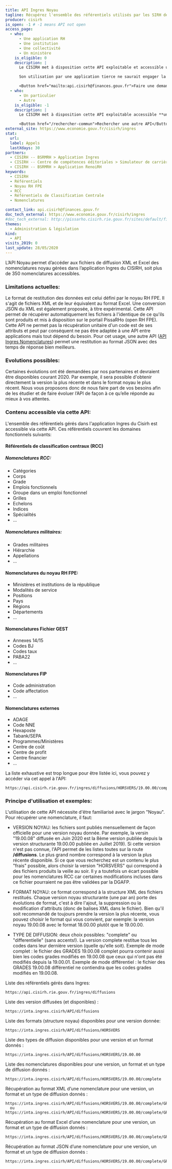 ```yaml
---
title: API Ingres Noyau
tagline: Récupérez l'ensemble des référentiels utilisés par les SIRH de la Fonction Publique d'Etat au format "Noyau RH FPE"
producer: cisirh
is_open: -1 # -1 means API not open
access_page:
  - who:
      - Une application RH
      - Une institution
      - Une collectivité
      - Un ministère
    is_eligible: 0
    description: |
      Le CISIRH met à disposition cette API exploitable et accessible uniquement via le Réseau Interministériel de l'Etat (RIE).

      Son utilisation par une application tierce ne saurait engager la responsabilité du CISIRH, par exemple, en termes de disponibilité.

      <Button href="mailto:api.cisirh@finances.gouv.fr">Faire une demande d'accès</Button>
  - who:
      - Un particulier
      - Autre
    is_eligible: -1
    description: |
      Le CISIRH met à disposition cette API exploitable accessible **uniquement par les ministères ou institutions** ayant accès au Réseau Interministériel de l'Etat (RIE).

      <Button href="/rechercher-commun">Rechercher une autre API</Button>
external_site: https://www.economie.gouv.fr/cisirh/ingres
stat:
  url:
  label: Appels
  lastXdays: 30
partners:
  - CISIRH -- BSRMRH > Application Ingres
  - CISIRH -- Centre de compétences éditoriales > Simulateur de carrière
  - CISIRH -- BSRMRH > Application RenoiRH
keywords:
  - CISIRH
  - Référentiels
  - Noyau RH FPE
  - RCC
  - Référentiels de Classification Centrale
  - Nomenclatures

contact_link: api.cisirh@finances.gouv.fr
doc_tech_external: https://www.economie.gouv.fr/cisirh/ingres
#doc_tech_external: http://pissarho.cisirh.rie.gouv.fr/sites/default/files/2019-10/INGRES-PIL-API%20Diffusions%20Ingres_%20%280_2%29_0.pptx
themes:
  - Administration & législation
kind:
  - API
visits_2019: 0
last_update: 28/05/2020
---
```


L’API Noyau permet d’accéder aux fichiers de diffusion XML et Excel des nomenclatures noyau gérées dans l’application Ingres du CISIRH, soit plus de 350 nomenclatures accessibles.

### Limitations actuelles:

Le format de restitution des données est celui défini par le noyau RH FPE. Il s'agit de fichiers XML et de leur équivalent au format Excel.
Une conversion JSON du XML est également proposée, à titre expérimental.
Cette API permet de récupérer automatiquement les fichiers à l'identique de ce qu'ils sont produits et mis à disposition sur le portail PissaRHo (open RH FPE).
Cette API ne permet pas la récupération unitaire d'un code est de ses attributs et peut par conséquent ne pas être adaptée à une API entre applications mais tout dépend du besoin.
Pour cet usage, une autre API ([API Ingres Nomenclatures](/les-api/API_Ingres_Nomenclatures)) permet une restitution au format JSON avec des temps de réponse bien meilleurs.

### Evolutions possibles:

Certaines évolutions ont été demandées par nos partenaires et devraient être disponibles courant 2020.
Par exemple, il sera possible d'obtenir directement la version la plus récente et dans le format noyau le plus récent.
Nous vous proposons donc de nous faire part de vos besoins afin de les étudier et de faire évoluer l’API de façon à ce qu’elle réponde au mieux à vos attentes.

### Contenu accessible via cette API:

L'ensemble des référentiels gérés dans l'application Ingres du Cisirh est accessible via cette API.
Ces référentiels couvrent les domaines fonctionnels suivants:

#### Référentiels de classification centraux (RCC)

##### Nomenclatures RCC:

- Catégories
- Corps
- Grade
- Emplois fonctionnels
- Groupe dans un emploi fonctionnel
- Grilles
- Echelons
- Indices
- Spécialités
- ...

##### Nomenclatures militaires:

- Grades militaires
- Hiérarchie
- Appellations
- ...

#### Nomenclatures du noyau RH FPE:

- Ministères et institutions de la république
- Modalités de service
- Positions
- Pays
- Régions
- Départements
- ...

#### Nomenclatures Fichier GEST

- Annexes 14/15
- Codes BJ
- Codes taux
- PABA22
- ...

#### Nomenclatures FIP

- Code administration
- Code affectation
- ...

#### Nomenclatures externes

- ADAGE
- Code NNE
- Hexaposte
- Tabank/SEPA
- Programmes/Ministères
- Centre de coût
- Centre de profit
- Centre financier
- ...

La liste exhaustive est trop longue pour être listée ici, vous pouvez y accéder via cet appel à l'API:

```
https://api.cisirh.rie.gouv.fr/ingres/diffusions/HORSVERS/19.00.00/complete/
```

### Principe d'utilisation et exemples:

L'utilisation de cette API nécessite d'être familiarisé avec le jargon "Noyau".
Pour récupérer une nomenclature, il faut:

- VERSION NOYAU: les fichiers sont publiés mensuellement de façon officielle pour une version noyau donnée. Par exemple, la versin "19.00.08" diffusée en
  Juin 2020 est la 8ème version publiée depuis la version structurante 19.00.00 publiée en Juillet 2019).
  Si cette version n'est pas connue, l'API permet de les listes toutes sur la route **/diffusions**.
  Le plus grand nombre correspond à la version la plus récente disponible.
  Si ce que vous recherchez est un contenu le plus "frais" possible, alors choisir la version "HORSVERS" qui correspond à des fichiers produits la veille au soir. Il y a toutefois un écart possible pour les nomenclatures RCC car certaines modifications incluses dans ce fichier pourraient ne pas être validées par la DGAFP.

- FORMAT NOYAU: ce format correspond à la structure XML des fichiers restitués. Chaque version noyau structurante (une par an) porte des évolutions de format, c'est à dire l'ajout, la suppression ou la modification d'attributs (donc de balises XML dans le fichier). Bien qu'il soit recommandé de toujours prendre la version la plus récente, vous pouvez choisir le format qui vous convient, par exemple: la version noyau 19.00.08 avec le format 18.00.00 plutôt que le 19.00.00.

- TYPE DE DIFFUSION: deux choix possibles: "complete" ou "differentielle" (sans accents!). La version complete restitue tous les codes dans leur dernière version (quelle qu'elle soit).
  Exemple de mode complet : le fichier des GRADES 19.00.08 complet pourra contenir aussi bien les codes grades modifiés en 19.00.08 que ceux qui n'ont pas été modifiés depuis la 19.00.01.
  Exemple de mode différentiel : le fichier des GRADES 19.00.08 différentiel ne contiendra que les codes grades modifiés en 19.00.08.

Liste des référentiels gérés dans Ingres:

```
https://api.cisirh.rie.gouv.fr/ingres/diffusions
```

Liste des version diffusées (et disponibles) :

```
https://inta.ingres.cisirh/API/diffusions
```

Liste des formats (structure noyau) disponibles pour une version donnée:

```
https://inta.ingres.cisirh/API/diffusions/HORSVERS
```

Liste des types de diffusion disponibles pour une version et un format donnés :

```
https://inta.ingres.cisirh/API/diffusions/HORSVERS/19.00.00
```

Liste des nomenclatures disponibles pour une version, un format et un type de diffusion donnés :

```
https://inta.ingres.cisirh/API/diffusions/HORSVERS/19.00.00/complete
```

Récupération au format XML d’une nomenclature pour une version, un format et un type de diffusion donnés :

```
https://inta.ingres.cisirh/API/diffusions/HORSVERS/19.00.00/complete/GRADE
  ou
https://inta.ingres.cisirh/API/diffusions/HORSVERS/19.00.00/complete/GRADE/xml
```

Récupération au format Excel d’une nomenclature pour une version, un format et un type de diffusion donnés :

```
https://inta.ingres.cisirh/API/diffusions/HORSVERS/19.00.00/complete/GRADE/xls
```

Récupération au format JSON d’une nomenclature pour une version, un format et un type de diffusion donnés :

```
https://inta.ingres.cisirh/API/diffusions/HORSVERS/19.00.00/complete/GRADE/json
```

